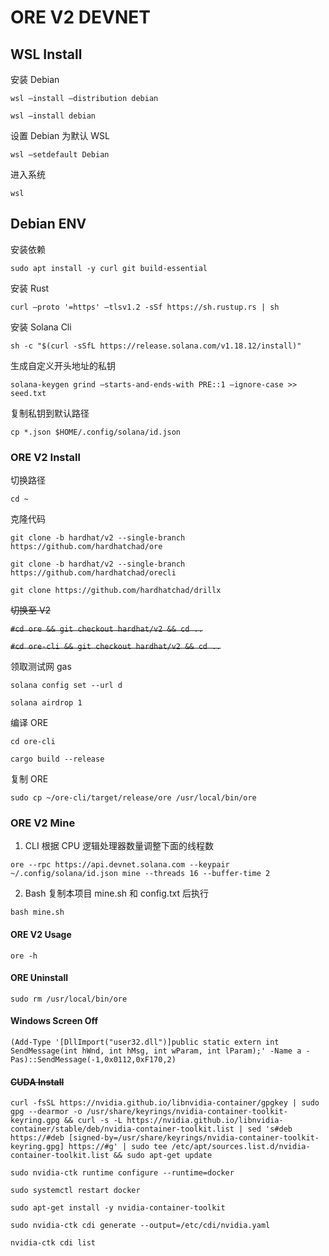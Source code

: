 # ORE V2 DEVNET

## WSL Install

安装 Debian

`wsl —install —distribution debian`

`wsl —install debian`

设置 Debian 为默认 WSL

`wsl —setdefault Debian`

进入系统

`wsl`

## Debian ENV

安装依赖

`sudo apt install -y curl git build-essential`

安装 Rust

`curl —proto '=https' —tlsv1.2 -sSf https://sh.rustup.rs | sh`

安装 Solana Cli

`sh -c "$(curl -sSfL https://release.solana.com/v1.18.12/install)"`

生成自定义开头地址的私钥

`solana-keygen grind —starts-and-ends-with PRE::1 —ignore-case >> seed.txt`

复制私钥到默认路径

`cp *.json $HOME/.config/solana/id.json`

### ORE V2 Install

切换路径

`cd ~`

克隆代码

`git clone -b hardhat/v2 --single-branch https://github.com/hardhatchad/ore`

`git clone -b hardhat/v2 --single-branch https://github.com/hardhatchad/orecli`

`git clone https://github.com/hardhatchad/drillx`

~~切换至 V2~~

~~`#cd ore && git checkout hardhat/v2 && cd ..`~~

~~`#cd ore-cli && git checkout hardhat/v2 && cd ..`~~

领取测试网 gas

`solana config set --url d`

`solana airdrop 1`

编译 ORE

`cd ore-cli`

`cargo build --release`

复制 ORE

`sudo cp ~/ore-cli/target/release/ore /usr/local/bin/ore`

### ORE V2 Mine

1. CLI 根据 CPU 逻辑处理器数量调整下面的线程数

`ore --rpc https://api.devnet.solana.com --keypair ~/.config/solana/id.json mine --threads 16 --buffer-time 2`

2. Bash 复制本项目 mine.sh 和 config.txt 后执行

`bash mine.sh`

#### ORE V2 Usage

`ore -h`

#### ORE Uninstall

`sudo rm /usr/local/bin/ore`

#### Windows Screen Off

`(Add-Type '[DllImport("user32.dll")]public static extern int SendMessage(int hWnd, int hMsg, int wParam, int lParam);' -Name a -Pas)::SendMessage(-1,0x0112,0xF170,2)`

#### ~~CUDA Install~~

`curl -fsSL https://nvidia.github.io/libnvidia-container/gpgkey | sudo gpg --dearmor -o /usr/share/keyrings/nvidia-container-toolkit-keyring.gpg && curl -s -L https://nvidia.github.io/libnvidia-container/stable/deb/nvidia-container-toolkit.list | sed 's#deb https://#deb [signed-by=/usr/share/keyrings/nvidia-container-toolkit-keyring.gpg] https://#g' | sudo tee /etc/apt/sources.list.d/nvidia-container-toolkit.list && sudo apt-get update`

`sudo nvidia-ctk runtime configure --runtime=docker`

`sudo systemctl restart docker`

`sudo apt-get install -y nvidia-container-toolkit`

`sudo nvidia-ctk cdi generate --output=/etc/cdi/nvidia.yaml`

`nvidia-ctk cdi list`
